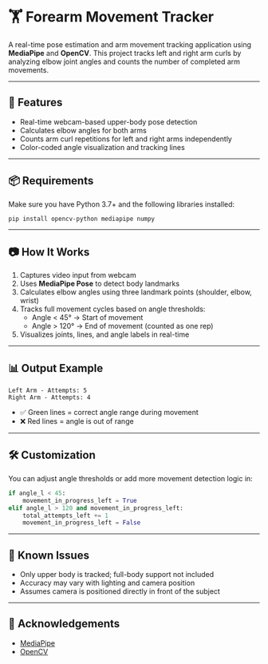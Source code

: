 # 🏋️ Forearm Movement Tracker

A real-time pose estimation and arm movement tracking application using **MediaPipe** and **OpenCV**. This project tracks left and right arm curls by analyzing elbow joint angles and counts the number of completed arm movements.

---

## 🧠 Features

- Real-time webcam-based upper-body pose detection  
- Calculates elbow angles for both arms  
- Counts arm curl repetitions for left and right arms independently  
- Color-coded angle visualization and tracking lines  

---

## 📦 Requirements

Make sure you have Python 3.7+ and the following libraries installed:

```bash
pip install opencv-python mediapipe numpy
```

---

## 📷 How It Works

1. Captures video input from webcam  
2. Uses **MediaPipe Pose** to detect body landmarks  
3. Calculates elbow angles using three landmark points (shoulder, elbow, wrist)  
4. Tracks full movement cycles based on angle thresholds:
   - Angle < 45° → Start of movement
   - Angle > 120° → End of movement (counted as one rep)
5. Visualizes joints, lines, and angle labels in real-time  

---

## 📊 Output Example

```
Left Arm - Attempts: 5
Right Arm - Attempts: 4
```

- ✅ Green lines = correct angle range during movement  
- ❌ Red lines = angle is out of range  

---

## 🛠️ Customization

You can adjust angle thresholds or add more movement detection logic in:

```python
if angle_l < 45:
    movement_in_progress_left = True
elif angle_l > 120 and movement_in_progress_left:
    total_attempts_left += 1
    movement_in_progress_left = False
```

---

## 📌 Known Issues

- Only upper body is tracked; full-body support not included  
- Accuracy may vary with lighting and camera position  
- Assumes camera is positioned directly in front of the subject  

---

## 🙌 Acknowledgements

- [MediaPipe](https://google.github.io/mediapipe/)
- [OpenCV](https://opencv.org/)

